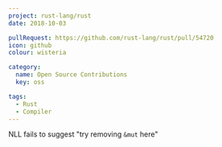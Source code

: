 ```yaml
---
project: rust-lang/rust
date: 2018-10-03

pullRequest: https://github.com/rust-lang/rust/pull/54720
icon: github
colour: wisteria

category:
  name: Open Source Contributions
  key: oss

tags:
  - Rust
  - Compiler
---
```

NLL fails to suggest "try removing `&mut` here"
